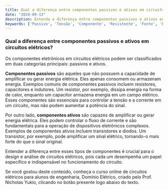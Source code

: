 ```yaml
---
title: Qual a diferença entre componentes passivos e ativos em circuitos elétricos?
date: "2024-09-13"
description: Entenda a diferença entre componentes passivos e ativos em circuitos elétricos e suas principais características.
keywords: ['Passivo', 'Tensão', 'Componente', 'Resistente', 'Fonte', 'Eletrônico', 'Capacitor']
---
```


### Qual a diferença entre componentes passivos e ativos em circuitos elétricos?

Os componentes eletrônicos em circuitos elétricos podem ser classificados em duas categorias principais: passivos e ativos. 

**Componentes passivos** são aqueles que não possuem a capacidade de amplificar ou gerar energia elétrica. Eles apenas consomem ou armazenam energia. Exemplos comuns de componentes passivos incluem resistores, capacitores e indutores. Um resistor, por exemplo, dissipa energia na forma de calor, enquanto um capacitor armazena energia em um campo elétrico. Esses componentes são essenciais para controlar a tensão e a corrente em um circuito, mas não podem aumentar a potência do sinal.

Por outro lado, **componentes ativos** são capazes de amplificar ou gerar energia elétrica. Eles podem controlar o fluxo de corrente e são fundamentais para a operação de dispositivos eletrônicos complexos. Exemplos de componentes ativos incluem transistores e diodos. Um transistor, por exemplo, pode amplificar um sinal elétrico, tornando-o mais forte do que o sinal original.

Entender a diferença entre esses tipos de componentes é crucial para o design e análise de circuitos elétricos, pois cada um desempenha um papel específico e indispensável no funcionamento do circuito.

Se você gostou deste conteúdo, conheça o curso online de circuitos elétricos para alunos de engenharia, Domínio Elétrico, criado pelo Prof. Nicholas Yukio, clicando no botão presente logo abaixo do texto.